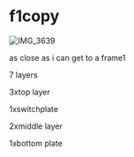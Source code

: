# f1copy

![IMG_3639](https://user-images.githubusercontent.com/24196838/171416909-2f00f41b-ea86-4f49-be00-323043f059ca.jpg)

as close as i can get to a frame1

7 layers

3xtop layer

1xswitchplate

2xmiddle layer

1xbottom plate
